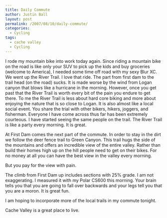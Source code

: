 ```yaml
---
title: Daily Commute
author: Justin Ball
layout: post
permalink: /2007/08/10/daily-commute/
categories:
  - Cycling
tags:
  - cache valley
  - Cycling
---
```


I rode my mountain bike into work today again. Since riding a mountain bike on the road is like only your SUV to pick up the kids and buy groceries (welcome to America), I needed some time off road with my sexy Blur XC. We went up the River Trail. I love that ride. The part from first dam to the trail head (on the road) sucks. It is made worse by the wind from Logan canyon that blows like a hurricane in the morning. However, once you get past that the River Trail is worth every bit of the pain you endure to get there. To me the River Trail is less about hard core biking and more about enjoying the nature that is so close to Logan. It is also almost like a local social event. You share the trial with other bikers, hikers, joggers, and fisherman. Everyone I have come across thus far has been extremely courteous. I have started seeing the same people on the trail. The River Trail is like a party every morning. It is great.

At First Dam comes the next part of the commute. In order to stay in the dirt we follow the deer fence trail to Green Canyon. This trail hugs the side of the mountains and offers an incredible view of the entire valley. Rather than build their homes high up on the hill people need to get on their bikes. For no money at all you can have the best view in the valley every morning.

But you pay for the view with pain.

The climb from First Dam up includes sections with 25% grade. I am not exaggerating. I measured it with my Polar CS600 this morning. Your brain tells you that you are going to fall over backwards and your legs tell you that you are a moron. It is great fun.

I am hoping to incorporate more of the local trails in my commute tonight.

Cache Valley is a great place to live.